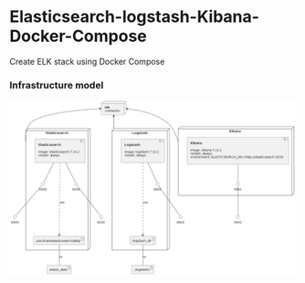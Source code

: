 # Elasticsearch-logstash-Kibana-Docker-Compose
Create ELK stack using Docker Compose


### Infrastructure model

![Infrastructure model](.infragenie/infrastructure_model.png)